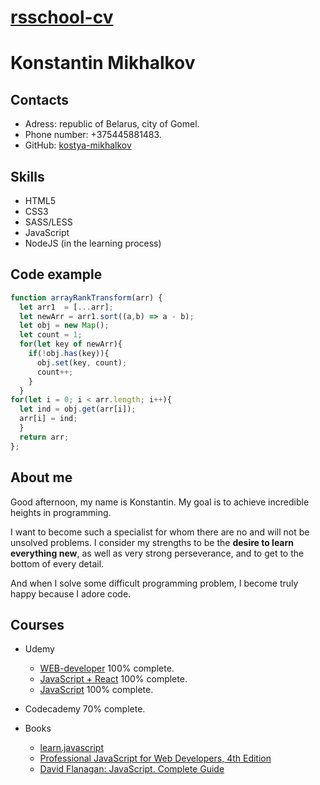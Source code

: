 # [rsschool-cv](rsschool-cv)

# Konstantin Mikhalkov
## Contacts
* Adress: republic of Belarus, city of Gomel.
* Phone number: +375445881483.
* GitHub: [kostya-mikhalkov](https://github.com/kostya-mikhalkov)
## Skills
* HTML5
* CSS3
* SASS/LESS
* JavaScript
* NodeJS (in the learning process)
## Code example
```javascript
function arrayRankTransform(arr) {
  let arr1  = [...arr];
  let newArr = arr1.sort((a,b) => a - b);
  let obj = new Map();
  let count = 1;
  for(let key of newArr){
    if(!obj.has(key)){
      obj.set(key, count);
      count++;
    }
  }
for(let i = 0; i < arr.length; i++){
  let ind = obj.get(arr[i]);
  arr[i] = ind;
  }
  return arr;
};
```
## About me
Good afternoon, my name is Konstantin. My goal is to achieve incredible heights in programming. 

I want to become such a specialist for whom there are no and will not be unsolved problems. I consider my strengths to be the **desire to learn everything new**, as well as very strong perseverance, and to get to the bottom of every detail. 

And when I solve some difficult programming problem, I become truly happy because I adore code.

## Courses
* Udemy

  * [WEB-developer](https://www.udemy.com/course/webdeveloper/) 100% complete.
  * [JavaScript + React](https://www.udemy.com/course/javascript_full/) 100% complete.
  * [JavaScript](https://www.udemy.com/course/javascript-ru/) 100% complete.
* Codecademy 70% complete.  
* Books
  * [learn.javascript](https://learn.javascript.ru/)
  * [Professional JavaScript for Web Developers, 4th Edition](https://www.oreilly.com/library/view/professional-javascript-for/9781119366447/)
  * [David Flanagan: JavaScript. Complete Guide](https://www.oreilly.com/library/view/javascript-the-definitive/9781449393854/)
